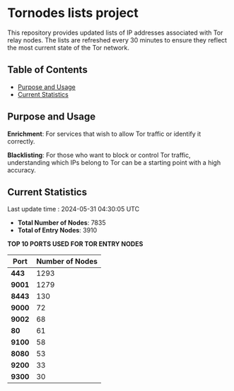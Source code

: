 # Tornodes lists project

This repository provides updated lists of IP addresses associated with Tor relay nodes. The lists are refreshed every 30 minutes to ensure they reflect the most current state of the Tor network.

## Table of Contents

- [Purpose and Usage](#purpose-and-usage)
- [Current Statistics](#current-statistics)


## Purpose and Usage

**Enrichment**: For services that wish to allow Tor traffic or identify it correctly.

**Blacklisting**: For those who want to block or control Tor traffic, understanding which IPs belong to Tor can be a starting point with a high accuracy.

## Current Statistics

Last update time : 2024-05-31 04:30:05 UTC

- **Total Number of Nodes**: 7835
- **Total of Entry Nodes**: 3910

**TOP 10 PORTS USED FOR TOR ENTRY NODES**

| **Port** | **Number of Nodes** |
|------|-----------------|
| **443**   | 1293  |
| **9001**   | 1279  |
| **8443**   | 130  |
| **9000**   | 72  |
| **9002**   | 68  |
| **80**   | 61  |
| **9100**   | 58  |
| **8080**   | 53  |
| **9200**   | 33  |
| **9300**   | 30  |

